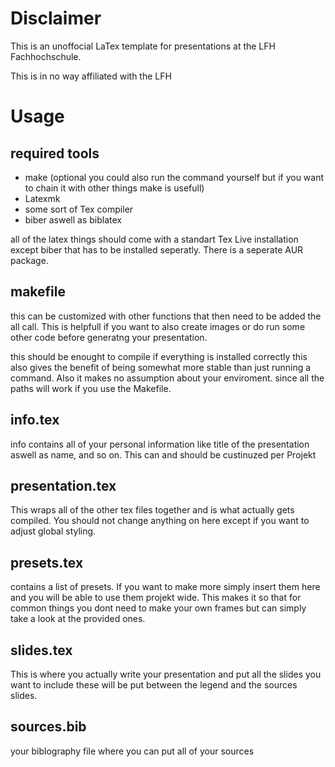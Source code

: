 # Disclaimer

This is an unoffocial LaTex template for presentations at the LFH Fachhochschule. 

This is in no way affiliated with the LFH 


# Usage 

## required tools 

- make (optional you could also run the command yourself but if you want to chain it with other things make is usefull)
- Latexmk
- some sort of Tex compiler
- biber aswell as biblatex

all of the latex things should come with a standart Tex Live installation except biber that has to be installed seperatly. There is a seperate AUR package. 

## makefile
this can be customized with other functions that then need to be added the all call. This is helpfull if you want to also create images or do run some other code before generatng your presentation. 

this should be enought to compile if everything is installed correctly this also gives the benefit of being somewhat more stable than just running a command. Also it makes no assumption about your enviroment. since all the paths will work if you use the Makefile.  

## info.tex
info contains all of your personal information like title of the presentation aswell as name, and so on. This can and should be custinuzed per Projekt

## presentation.tex
This wraps all of the other tex files together and is what actually gets compiled. You should not change anything on here except if you want to adjust global styling. 

## presets.tex 
contains a list of presets. If you want to make more simply insert them here and you will be able to use them projekt wide. 
This makes it so that for common things you dont need to make your own frames but can simply take a look at the provided ones. 

## slides.tex
This is where you actually write your presentation and put all the slides you want to include these will be put between the legend and the sources slides.


## sources.bib 
your biblography file where you can put all of your sources
